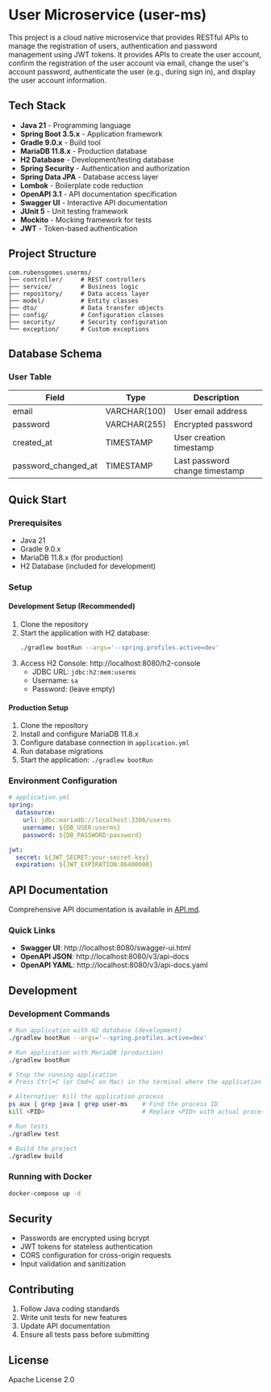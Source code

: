 # User Microservice (user-ms)

This project is a cloud native microservice that provides RESTful APIs to manage
the registration of users, authentication and password management using JWT tokens.
It provides APIs to create the user account, confirm the registration of the 
user account via email, change the user's account password, authenticate the 
user (e.g., during sign in), and display the user account information.


## Tech Stack

- **Java 21** - Programming language
- **Spring Boot 3.5.x** - Application framework
- **Gradle 9.0.x** - Build tool
- **MariaDB 11.8.x** - Production database
- **H2 Database** - Development/testing database
- **Spring Security** - Authentication and authorization
- **Spring Data JPA** - Database access layer
- **Lombok** - Boilerplate code reduction
- **OpenAPI 3.1** - API documentation specification
- **Swagger UI** - Interactive API documentation
- **JUnit 5** - Unit testing framework
- **Mockito** - Mocking framework for tests
- **JWT** - Token-based authentication

## Project Structure

```
com.rubensgomes.userms/
├── controller/     # REST controllers
├── service/        # Business logic
├── repository/     # Data access layer
├── model/          # Entity classes
├── dto/            # Data transfer objects
├── config/         # Configuration classes
├── security/       # Security configuration
└── exception/      # Custom exceptions
```

## Database Schema

### User Table

| Field               | Type         | Description                    |
|---------------------|--------------|--------------------------------|
| email               | VARCHAR(100) | User email address             |
| password            | VARCHAR(255) | Encrypted password             |
| created_at          | TIMESTAMP    | User creation timestamp        |
| password_changed_at | TIMESTAMP    | Last password change timestamp |

## Quick Start

### Prerequisites

- Java 21
- Gradle 9.0.x
- MariaDB 11.8.x (for production)
- H2 Database (included for development)

### Setup

#### Development Setup (Recommended)
1. Clone the repository
2. Start the application with H2 database: 
   ```bash
   ./gradlew bootRun --args='--spring.profiles.active=dev'
   ```
3. Access H2 Console: http://localhost:8080/h2-console
   - JDBC URL: `jdbc:h2:mem:userms`
   - Username: `sa`
   - Password: (leave empty)

#### Production Setup
1. Clone the repository
2. Install and configure MariaDB 11.8.x
3. Configure database connection in `application.yml`
4. Run database migrations
5. Start the application: `./gradlew bootRun`

### Environment Configuration

```yaml
# application.yml
spring:
  datasource:
    url: jdbc:mariadb://localhost:3306/userms
    username: ${DB_USER:userms}
    password: ${DB_PASSWORD:password}

jwt:
  secret: ${JWT_SECRET:your-secret-key}
  expiration: ${JWT_EXPIRATION:86400000}
```

## API Documentation

Comprehensive API documentation is available in [API.md](./API.md).

### Quick Links

- **Swagger UI**: http://localhost:8080/swagger-ui.html
- **OpenAPI JSON**: http://localhost:8080/v3/api-docs
- **OpenAPI YAML**: http://localhost:8080/v3/api-docs.yaml

## Development

### Development Commands

```bash
# Run application with H2 database (development)
./gradlew bootRun --args='--spring.profiles.active=dev'

# Run application with MariaDB (production)
./gradlew bootRun

# Stop the running application
# Press Ctrl+C (or Cmd+C on Mac) in the terminal where the application is running

# Alternative: Kill the application process
ps aux | grep java | grep user-ms    # Find the process ID
kill <PID>                           # Replace <PID> with actual process ID

# Run tests
./gradlew test

# Build the project
./gradlew build
```

### Running with Docker

```bash
docker-compose up -d
```

## Security

- Passwords are encrypted using bcrypt
- JWT tokens for stateless authentication
- CORS configuration for cross-origin requests
- Input validation and sanitization

## Contributing

1. Follow Java coding standards
2. Write unit tests for new features
3. Update API documentation
4. Ensure all tests pass before submitting

## License

Apache License 2.0